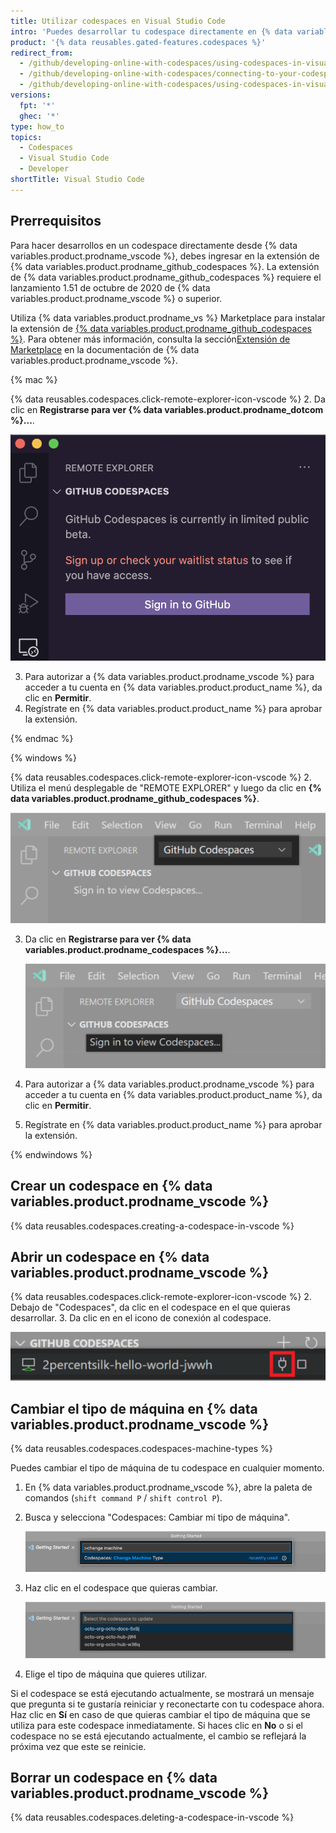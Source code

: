 ```yaml
---
title: Utilizar codespaces en Visual Studio Code
intro: 'Puedes desarrollar tu codespace directamente en {% data variables.product.prodname_vscode %} si conectas la extensión de {% data variables.product.prodname_github_codespaces %} con tu cuenta en {% data variables.product.product_name %}.'
product: '{% data reusables.gated-features.codespaces %}'
redirect_from:
  - /github/developing-online-with-codespaces/using-codespaces-in-visual-studio-code
  - /github/developing-online-with-codespaces/connecting-to-your-codespace-from-visual-studio-code
  - /github/developing-online-with-codespaces/using-codespaces-in-visual-studio
versions:
  fpt: '*'
  ghec: '*'
type: how_to
topics:
  - Codespaces
  - Visual Studio Code
  - Developer
shortTitle: Visual Studio Code
---
```


 

## Prerrequisitos

Para hacer desarrollos en un codespace directamente desde {% data variables.product.prodname_vscode %}, debes ingresar en la extensión de {% data variables.product.prodname_github_codespaces %}. La extensión de {% data variables.product.prodname_github_codespaces %} requiere el lanzamiento 1.51 de octubre de 2020 de {% data variables.product.prodname_vscode %} o superior.

Utiliza {% data variables.product.prodname_vs %} Marketplace para instalar la extensión de [{% data variables.product.prodname_github_codespaces %}](https://marketplace.visualstudio.com/items?itemName=GitHub.codespaces). Para obtener más información, consulta la sección[Extensión de Marketplace](https://code.visualstudio.com/docs/editor/extension-gallery) en la documentación de {% data variables.product.prodname_vscode %}.


{% mac %}

{% data reusables.codespaces.click-remote-explorer-icon-vscode %}
2. Da clic en **Registrarse para ver {% data variables.product.prodname_dotcom %}...**.

   ![Registrarse para ver {% data variables.product.prodname_codespaces %}](/assets/images/help/codespaces/sign-in-to-view-codespaces-vscode-mac.png)

3. Para autorizar a {% data variables.product.prodname_vscode %} para acceder a tu cuenta en {% data variables.product.product_name %}, da clic en **Permitir**.
4. Regístrate en {% data variables.product.product_name %} para aprobar la extensión.

{% endmac %}

{% windows %}

{% data reusables.codespaces.click-remote-explorer-icon-vscode %}
2. Utiliza el menú desplegable de "REMOTE EXPLORER" y luego da clic en **{% data variables.product.prodname_github_codespaces %}**.

   ![El encabezado {% data variables.product.prodname_codespaces %}](/assets/images/help/codespaces/codespaces-header-vscode.png)

3. Da clic en **Registrarse para ver {% data variables.product.prodname_codespaces %}...**.

   ![Registrarse para ver {% data variables.product.prodname_codespaces %}](/assets/images/help/codespaces/sign-in-to-view-codespaces-vscode.png)

4. Para autorizar a {% data variables.product.prodname_vscode %} para acceder a tu cuenta en {% data variables.product.product_name %}, da clic en **Permitir**.
5. Regístrate en {% data variables.product.product_name %} para aprobar la extensión.

{% endwindows %}

## Crear un codespace en {% data variables.product.prodname_vscode %}

{% data reusables.codespaces.creating-a-codespace-in-vscode %}

## Abrir un codespace en {% data variables.product.prodname_vscode %}

{% data reusables.codespaces.click-remote-explorer-icon-vscode %}
2. Debajo de "Codespaces", da clic en el codespace en el que quieras desarrollar.
3. Da clic en en el icono de conexión al codespace.

   ![Icono de conectarse al codespace en {% data variables.product.prodname_vscode %}](/assets/images/help/codespaces/click-connect-to-codespace-icon-vscode.png)

## Cambiar el tipo de máquina en {% data variables.product.prodname_vscode %}

{% data reusables.codespaces.codespaces-machine-types %}

Puedes cambiar el tipo de máquina de tu codespace en cualquier momento.

1. En {% data variables.product.prodname_vscode %}, abre la paleta de comandos (`shift command P` / `shift control P`).
2. Busca y selecciona "Codespaces: Cambiar mi tipo de máquina".

   ![Buscar una rama para crear un {% data variables.product.prodname_codespaces %} nuevo](/assets/images/help/codespaces/vscode-change-machine-type-option.png)

3. Haz clic en el codespace que quieras cambiar.

   ![Buscar una rama para crear un {% data variables.product.prodname_codespaces %} nuevo](/assets/images/help/codespaces/vscode-change-machine-choose-repo.png)

4. Elige el tipo de máquina que quieres utilizar.

Si el codespace se está ejecutando actualmente, se mostrará un mensaje que pregunta si te gustaría reiniciar y reconectarte con tu codespace ahora. Haz clic en **Sí** en caso de que quieras cambiar el tipo de máquina que se utiliza para este codespace inmediatamente. Si haces clic en **No** o si el codespace no se está ejecutando actualmente, el cambio se reflejará la próxima vez que este se reinicie.

## Borrar un codespace en {% data variables.product.prodname_vscode %}

{% data reusables.codespaces.deleting-a-codespace-in-vscode %}
